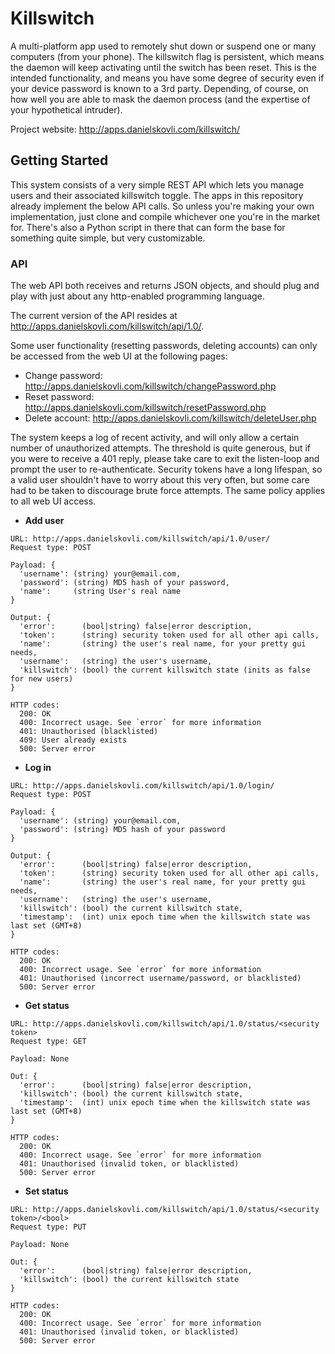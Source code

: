 # Killswitch

A multi-platform app used to remotely shut down or suspend one or many computers (from your phone). The killswitch flag is persistent, which means the daemon will keep activating until the switch has been reset. This is the intended functionality, and means you have some degree of security even if your device password is known to a 3rd party. Depending, of course, on how well you are able to mask the daemon process (and the expertise of your hypothetical intruder).

Project website: http://apps.danielskovli.com/killswitch/


## Getting Started

This system consists of a very simple REST API which lets you manage users and their associated killswitch toggle. The apps in this repository already implement the below API calls. So unless you're making your own implementation, just clone and compile whichever one you're in the market for. There's also a Python script in there that can form the base for something quite simple, but very customizable. 

### API

The web API both receives and returns JSON objects, and should plug and play with just about any http-enabled programming language.

The current version of the API resides at http://apps.danielskovli.com/killswitch/api/1.0/.

Some user functionality (resetting passwords, deleting accounts) can only be accessed from the web UI at the following pages:
- Change password: http://apps.danielskovli.com/killswitch/changePassword.php
- Reset password: http://apps.danielskovli.com/killswitch/resetPassword.php
- Delete account: http://apps.danielskovli.com/killswitch/deleteUser.php

The system keeps a log of recent activity, and will only allow a certain number of unauthorized attempts. The threshold is quite generous, but if you were to receive a 401 reply, please take care to exit the listen-loop and prompt the user to re-authenticate. Security tokens have a long lifespan, so a valid user shouldn't have to worry about this very often, but some care had to be taken to discourage brute force attempts. The same policy applies to all web UI access.


- **Add user**
```
URL: http://apps.danielskovli.com/killswitch/api/1.0/user/
Request type: POST

Payload: {
  'username': (string) your@email.com,
  'password': (string) MD5 hash of your password,
  'name':     (string User's real name
}

Output: {
  'error':      (bool|string) false|error description,
  'token':      (string) security token used for all other api calls,
  'name':       (string) the user's real name, for your pretty gui needs,
  'username':   (string) the user's username,
  'killswitch': (bool) the current killswitch state (inits as false for new users)
}

HTTP codes:
  200: OK
  400: Incorrect usage. See `error` for more information
  401: Unauthorised (blacklisted)
  409: User already exists
  500: Server error
```

- **Log in**
```
URL: http://apps.danielskovli.com/killswitch/api/1.0/login/
Request type: POST

Payload: {
  'username': (string) your@email.com,
  'password': (string) MD5 hash of your password
}

Output: {
  'error':      (bool|string) false|error description,
  'token':      (string) security token used for all other api calls,
  'name':       (string) the user's real name, for your pretty gui needs,
  'username':   (string) the user's username,
  'killswitch': (bool) the current killswitch state,
  'timestamp':  (int) unix epoch time when the killswitch state was last set (GMT+8)
}

HTTP codes:
  200: OK
  400: Incorrect usage. See `error` for more information
  401: Unauthorised (incorrect username/password, or blacklisted)
  500: Server error
```

- **Get status**
```
URL: http://apps.danielskovli.com/killswitch/api/1.0/status/<security token>
Request type: GET

Payload: None

Out: {
  'error':      (bool|string) false|error description,
  'killswitch': (bool) the current killswitch state,
  'timestamp':  (int) unix epoch time when the killswitch state was last set (GMT+8)
}

HTTP codes:
  200: OK
  400: Incorrect usage. See `error` for more information
  401: Unauthorised (invalid token, or blacklisted)
  500: Server error
```

- **Set status**
```
URL: http://apps.danielskovli.com/killswitch/api/1.0/status/<security token>/<bool>
Request type: PUT

Payload: None

Out: {
  'error':      (bool|string) false|error description,
  'killswitch': (bool) the current killswitch state
}

HTTP codes:
  200: OK
  400: Incorrect usage. See `error` for more information
  401: Unauthorised (invalid token, or blacklisted)
  500: Server error
```
